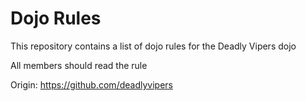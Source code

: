 Dojo Rules
==========

This repository contains a list of dojo rules for the Deadly Vipers dojo

All members should read the rule

Origin: https://github.com/deadlyvipers
